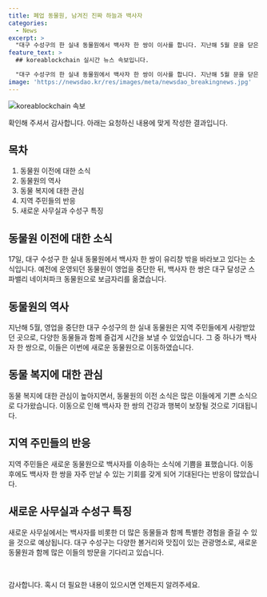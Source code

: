 ```yaml
---
title: 폐업 동물원, 남겨진 진짜 하늘과 백사자
categories:
  - News
excerpt: >
  "대구 수성구의 한 실내 동물원에서 백사자 한 쌍이 이사를 합니다. 지난해 5월 문을 닫은 이 동물원은 백사자들을 대구 달성군의 스파밸리 네이처파크 동물원으로 보냅니다."
feature_text: >
  ## koreablockchain 실시간 뉴스 속보입니다.

  "대구 수성구의 한 실내 동물원에서 백사자 한 쌍이 이사를 합니다. 지난해 5월 문을 닫은 이 동물원은 백사자들을 대구 달성군의 스파밸리 네이처파크 동물원으로 보냅니다."
image: 'https://newsdao.kr/res/images/meta/newsdao_breakingnews.jpg'
---
```


<p><img src="https://newsdao.kr/res/images/meta/newsdao_breakingnews.jpg" alt="koreablockchain 속보" /></p>

<p>확인해 주셔서 감사합니다. 아래는 요청하신 내용에 맞게 작성한 결과입니다.</p>

<h2 data-ke-size="size26">목차</h2>

<ol>
    <li>동물원 이전에 대한 소식</li>
    <li>동물원의 역사</li>
    <li>동물 복지에 대한 관심</li>
    <li>지역 주민들의 반응</li>
    <li>새로운 사무실과 수성구 특징</li>
</ol>

<h2 data-ke-size="size26">동물원 이전에 대한 소식</h2>

<p data-ke-size="size16">17일, 대구 수성구 한 실내 동물원에서 백사자 한 쌍이 유리창 밖을 바라보고 있다는 소식입니다. 예전에 운영되던 동물원이 영업을 중단한 뒤, 백사자 한 쌍은 대구 달성군 스파밸리 네이처파크 동물원으로 보금자리를 옮겼습니다.</p>

<h2 data-ke-size="size26">동물원의 역사</h2>

<p data-ke-size="size16">지난해 5월, 영업을 중단한 대구 수성구의 한 실내 동물원은 지역 주민들에게 사랑받았던 곳으로, 다양한 동물들과 함께 즐겁게 시간을 보낼 수 있었습니다. 그 중 하나가 백사자 한 쌍으로, 이들은 이번에 새로운 동물원으로 이동하였습니다.</p>

<h2 data-ke-size="size26">동물 복지에 대한 관심</h2>

<p data-ke-size="size16">동물 복지에 대한 관심이 높아지면서, 동물원의 이전 소식은 많은 이들에게 기쁜 소식으로 다가왔습니다. 이동으로 인해 백사자 한 쌍의 건강과 행복이 보장될 것으로 기대됩니다.</p>

<h2 data-ke-size="size26">지역 주민들의 반응</h2>

<p data-ke-size="size16">지역 주민들은 새로운 동물원으로 백사자를 이송하는 소식에 기쁨을 표했습니다. 이동 후에도 백사자 한 쌍을 자주 만날 수 있는 기회를 갖게 되어 기대된다는 반응이 많았습니다.</p>

<h2 data-ke-size="size26">새로운 사무실과 수성구 특징</h2>

<p data-ke-size="size16">새로운 사무실에서는 백사자를 비롯한 더 많은 동물들과 함께 특별한 경험을 즐길 수 있을 것으로 예상됩니다. 대구 수성구는 다양한 볼거리와 맛집이 있는 관광명소로, 새로운 동물원과 함께 많은 이들의 방문을 기다리고 있습니다.</p>

<p data-ke-size="size16">&nbsp;</p>

<p>감사합니다. 혹시 더 필요한 내용이 있으시면 언제든지 알려주세요.</p>

